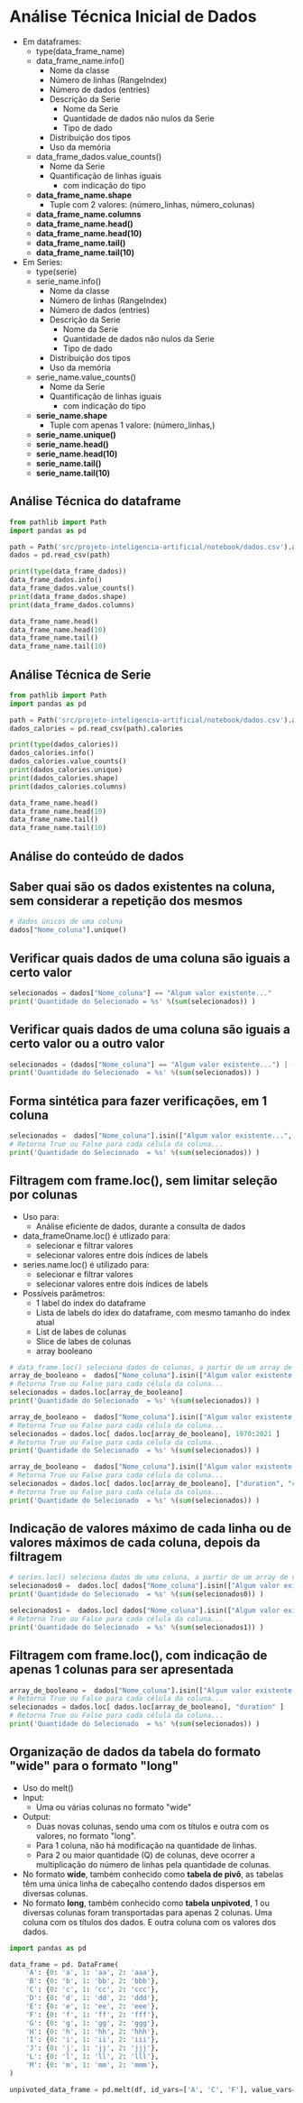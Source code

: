 # Análise Técnica Inicial de Dados

- Em dataframes:
    - type(data_frame_name)
    - data_frame_name.info()
        - Nome da classe
        - Número de linhas (RangeIndex)
        - Número de dados (entries)
        - Descrição da Serie
            - Nome da Serie
            - Quantidade de dados não nulos da Serie
            - Tipo de dado
        - Distribuição dos tipos
        - Uso da memória
    - data_frame_dados.value_counts()
        - Nome da Serie
        - Quantificação de linhas iguais
            - com indicação do tipo
    - **data_frame_name.shape**
        - Tuple com 2 valores: (número_linhas, número_colunas)
    - **data_frame_name.columns**
    - **data_frame_name.head()**
    - **data_frame_name.head(10)**
    - **data_frame_name.tail()**
    - **data_frame_name.tail(10)**
- Em Series:
    - type(serie)
    - serie_name.info()
        - Nome da classe
        - Número de linhas (RangeIndex)
        - Número de dados (entries)
        - Descrição da Serie
            - Nome da Serie
            - Quantidade de dados não nulos da Serie
            - Tipo de dado
        - Distribuição dos tipos
        - Uso da memória
    - serie_name.value_counts()
        - Nome da Serie
        - Quantificação de linhas iguais
            - com indicação do tipo
    - **serie_name.shape**
        - Tuple com apenas 1 valore: (número_linhas,)
    - **serie_name.unique()**
    - **serie_name.head()**
    - **serie_name.head(10)**
    - **serie_name.tail()**
    - **serie_name.tail(10)**


## Análise Técnica do dataframe
```python
from pathlib import Path
import pandas as pd

path = Path('src/projeto-inteligencia-artificial/notebook/dados.csv').absolute()
dados = pd.read_csv(path)

print(type(data_frame_dados))
data_frame_dados.info()
data_frame_dados.value_counts()
print(data_frame_dados.shape)
print(data_frame_dados.columns)

data_frame_name.head()
data_frame_name.head(10)
data_frame_name.tail()
data_frame_name.tail(10)
```  

## Análise Técnica de Serie
```python
from pathlib import Path
import pandas as pd

path = Path('src/projeto-inteligencia-artificial/notebook/dados.csv').absolute()
dados_calories = pd.read_csv(path).calories

print(type(dados_calories))
dados_calories.info()
dados_calories.value_counts()
print(dados_calories.unique)
print(dados_calories.shape)
print(dados_calories.columns)

data_frame_name.head()
data_frame_name.head(10)
data_frame_name.tail()
data_frame_name.tail(10)
```  

## Análise do conteúdo de dados

## Saber quai são os dados existentes na coluna, sem considerar a repetição dos mesmos
```python
# dados únicos de uma coluna
dados["Nome_coluna"].unique()
```

## Verificar quais dados de uma coluna são iguais a certo valor
```python
selecionados = dados["Nome_coluna"] == "Algum valor existente..."
print('Quantidade do Selecionado = %s' %(sum(selecionados)) )
```

## Verificar quais dados de uma coluna são iguais a certo valor ou a outro valor
```python
selecionados = (dados["Nome_coluna"] == "Algum valor existente...") | (dados["Nome_coluna"] == "Algum outro valor existente...")
print('Quantidade do Selecionado  = %s' %(sum(selecionados)) )
```

## Forma sintética para fazer verificações, em 1 coluna
```python 
selecionados =  dados["Nome_coluna"].isin(["Algum valor existente...", "Algum outro valor existente..."])
# Retorna True ou False para cada célula da coluna...
print('Quantidade do Selecionado  = %s' %(sum(selecionados)) )
```  

## Filtragem com frame.loc(), sem limitar seleção por colunas
- Uso para:
    - Análise eficiente de dados, durante a consulta de dados
- data_frameOname.loc() é utlizado para:
    - selecionar e filtrar valores
    - selecionar valores entre dois índices de labels
- series.name.loc() é utilizado para:
    - selecionar e filtrar valores
    - selecionar valores entre dois índices de labels
- Possíveis parâmetros:
    - 1 label do index do dataframe
    - Lista de labels do idex do dataframe, com mesmo tamanho do index atual
    - List de labes de colunas
    - Slice de labes de colunas
    - array booleano

```python
# data_frame.loc() seleciona dados de colunas, a partir de um array de valores True ou False, que tenha o mesmo tamanho de index da coluna.
array_de_booleano =  dados["Nome_coluna"].isin(["Algum valor existente...", "Algum outro valor existente..."])
# Retorna True ou False para cada célula da coluna...
selecionados = dados.loc[array_de_booleano]
print('Quantidade do Selecionado  = %s' %(sum(selecionados)) )
```  

```python
array_de_booleano =  dados["Nome_coluna"].isin(["Algum valor existente...", "Algum outro valor existente..."])
# Retorna True ou False para cada célula da coluna...
selecionados = dados.loc[ dados.loc[array_de_booleano], 1970:2021 ]
# Retorna True ou False para cada célula da coluna...
print('Quantidade do Selecionado  = %s' %(sum(selecionados)) )
```

```python
array_de_booleano =  dados["Nome_coluna"].isin(["Algum valor existente...", "Algum outro valor existente..."])
# Retorna True ou False para cada célula da coluna...
selecionados = dados.loc[ dados.loc[array_de_booleano], ["duration", "calories"] ]
# Retorna True ou False para cada célula da coluna...
print('Quantidade do Selecionado  = %s' %(sum(selecionados)) )
```

## Indicação de valores máximo de cada linha ou de valores máximos de cada coluna, depois da filtragem
```python
# series.loc() seleciona dados de uma coluna, a partir de um array de valores True ou False, que tenha o mesmo tamanho de index da coluna.
selecionados0 =  dados.loc[ dados["Nome_coluna"].isin(["Algum valor existente...", "Algum outro valor existente..."]), 1970:2021 ].max(axis=0)
print('Quantidade do Selecionado  = %s' %(sum(selecionados0)) )

selecionados1 =  dados.loc[ dados["Nome_coluna"].isin(["Algum valor existente...", "Algum outro valor existente..."]), 1970:2021 ].max(axis=1)
# Retorna True ou False para cada célula da coluna...
print('Quantidade do Selecionado  = %s' %(sum(selecionados1)) )
```


## Filtragem com frame.loc(), com indicação de apenas 1 colunas para ser apresentada
```python
array_de_booleano =  dados["Nome_coluna"].isin(["Algum valor existente...", "Algum outro valor existente..."])
# Retorna True ou False para cada célula da coluna...
selecionados = dados.loc[ dados.loc[array_de_booleano], "duration" ]
# Retorna True ou False para cada célula da coluna...
print('Quantidade do Selecionado  = %s' %(sum(selecionados)) )
```

## Organização de dados da tabela do formato "wide" para o formato "long"
- Uso do melt()
- Input: 
    - Uma ou várias colunas no formato "wide"
- Output: 
    - Duas novas colunas, sendo uma com os títulos e outra com os valores, no formato "long".
    - Para 1 coluna, não há modificação na quantidade de linhas.
    - Para 2 ou maior quantidade (Q) de colunas, deve ocorrer a multiplicação do número de linhas pela quantidade de colunas.
- No formato **wide**, também conhecido como **tabela de pivô**, as tabelas têm uma única linha de cabeçalho contendo dados dispersos em diversas colunas.
- No formato **long**, também conhecido como **tabela unpivoted**, 1 ou diversas colunas foram transportadas para apenas 2 colunas. Uma coluna com os títulos dos dados. E outra coluna com os valores dos dados.
```python
import pandas as pd

data_frame = pd. DataFrame(
    'A': {0: 'a', 1: 'aa', 2: 'aaa'},
    'B': {0: 'b', 1: 'bb', 2: 'bbb'},
    'C': {0: 'c', 1: 'cc', 2: 'ccc'},
    'D': {0: 'd', 1: 'dd', 2: 'ddd'},
    'E': {0: 'e', 1: 'ee', 2: 'eee'},
    'F': {0: 'f', 1: 'ff', 2: 'fff'},
    'G': {0: 'g', 1: 'gg', 2: 'ggg'},
    'H': {0: 'h', 1: 'hh', 2: 'hhh'},
    'I': {0: 'i', 1: 'ii', 2: 'iii'},
    'J': {0: 'j', 1: 'jj', 2: 'jjj'},
    'L': {0: 'l', 1: 'll', 2: 'lll'},
    'M': {0: 'm', 1: 'mm', 2: 'mmm'},
)

unpivoted_data_frame = pd.melt(df, id_vars=['A', 'C', 'F'], value_vars=['B', 'E'], var_name = 'var_name', value_name='value_name')